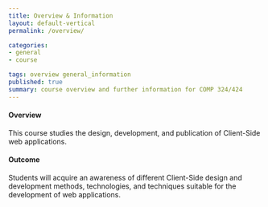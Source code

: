 ```yaml
---
title: Overview & Information
layout: default-vertical
permalink: /overview/

categories:
- general
- course

tags: overview general_information
published: true
summary: course overview and further information for COMP 324/424
---
```


#### Overview
This course studies the design, development, and publication of Client-Side web applications.

#### Outcome
Students will acquire an awareness of different Client-Side design and development methods, technologies, and techniques suitable for the development of web applications.
